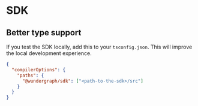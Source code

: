 # SDK

## Better type support

If you test the SDK locally, add this to your `tsconfig.json`. This will improve the local development experience.

```json
{
  "compilerOptions": {
    "paths": {
      "@wundergraph/sdk": ["<path-to-the-sdk>/src"]
    }
  }
}
```
